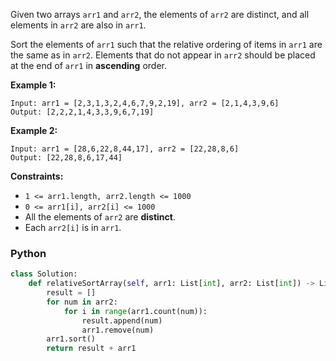 Given two arrays  `arr1`  and  `arr2`, the elements of  `arr2`  are distinct, and all elements in  `arr2`  are also in  `arr1`.

Sort the elements of  `arr1`  such that the relative ordering of items in  `arr1`  are the same as in  `arr2`. Elements that do not appear in  `arr2`  should be placed at the end of  `arr1`  in  **ascending**  order.

**Example 1:**
```
Input: arr1 = [2,3,1,3,2,4,6,7,9,2,19], arr2 = [2,1,4,3,9,6]
Output: [2,2,2,1,4,3,3,9,6,7,19]
```

**Example 2:**
```
Input: arr1 = [28,6,22,8,44,17], arr2 = [22,28,8,6]
Output: [22,28,8,6,17,44]
```

**Constraints:**

-   `1 <= arr1.length, arr2.length <= 1000`
-   `0 <= arr1[i], arr2[i] <= 1000`
-   All the elements of  `arr2`  are  **distinct**.
-   Each `arr2[i]`  is in  `arr1`.


### Python
```python
class Solution:
    def relativeSortArray(self, arr1: List[int], arr2: List[int]) -> List[int]:
        result = []
        for num in arr2:
            for i in range(arr1.count(num)):
                result.append(num)
                arr1.remove(num)
        arr1.sort()
        return result + arr1
```